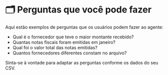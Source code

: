 # 🗂️ Perguntas que você pode fazer

Aqui estão exemplos de perguntas que os usuários podem fazer ao agente:

- Qual é o fornecedor que teve o maior montante recebido?
- Quantas notas fiscais foram emitidas em janeiro?
- Qual foi o valor total das notas emitidas?
- Quantos fornecedores diferentes constam no arquivo?

Sinta-se à vontade para adaptar as perguntas conforme os dados do seu CSV.

